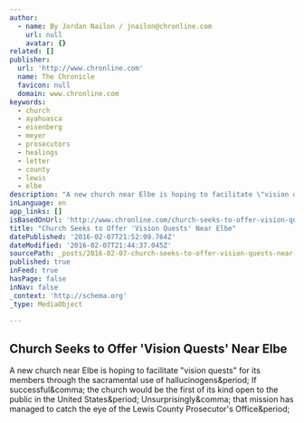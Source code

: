 ```yaml
---
author:
  - name: By Jordan Nailon / jnailon@chronline.com
    url: null
    avatar: {}
related: []
publisher:
  url: 'http://www.chronline.com'
  name: The Chronicle
  favicon: null
  domain: www.chronline.com
keywords:
  - church
  - ayahuasca
  - eisenberg
  - meyer
  - prosecutors
  - healings
  - letter
  - county
  - lewis
  - elbe
description: "A new church near Elbe is hoping to facilitate \"vision quests\" for its members through the sacramental use of hallucinogens. If successful, the church would be the first of its kind open to the public in the United States. Unsurprisingly, that mission has managed to catch the eye of the Lewis County Prosecutor's Office."
inLanguage: en
app_links: []
isBasedOnUrl: 'http://www.chronline.com/church-seeks-to-offer-vision-quests-near-elbe/article_2b7dba38-cc8d-11e5-8ccf-338956d42ad8.html'
title: "Church Seeks to Offer 'Vision Quests' Near Elbe"
datePublished: '2016-02-07T21:52:09.764Z'
dateModified: '2016-02-07T21:44:37.045Z'
sourcePath: _posts/2016-02-07-church-seeks-to-offer-vision-quests-near-elbe.md
published: true
inFeed: true
hasPage: false
inNav: false
_context: 'http://schema.org'
_type: MediaObject

---
```

<article style=""><h1>Church Seeks to Offer 'Vision Quests' Near Elbe</h1><p>A new church near Elbe is hoping to facilitate "vision quests" for its members through the sacramental use of hallucinogens&amp;period; If successful&amp;comma; the church would be the first of its kind open to the public in the United States&amp;period; Unsurprisingly&amp;comma; that mission has managed to catch the eye of the Lewis County Prosecutor's Office&amp;period;</p></article>